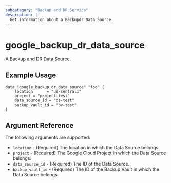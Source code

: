 ```yaml
---
subcategory: "Backup and DR Service"
description: |-
  Get information about a Backupdr Data Source.
---
```


# google_backup_dr_data_source

A Backup and DR Data Source.

## Example Usage

```hcl
data "google_backup_dr_data_source" "foo" {
    location      = "us-central1"
    project = "project-test"
    data_source_id = "ds-test"
    backup_vault_id = "bv-test"
}
```

## Argument Reference

The following arguments are supported:

* `location` - (Required) The location in which the Data Source belongs.
* `project` - (Required) The Google Cloud Project in which the Data Source belongs.
* `data_source_id` - (Required) The ID of the Data Source.
* `backup_vault_id` - (Required) The ID of the Backup Vault in which the Data Source belongs.
